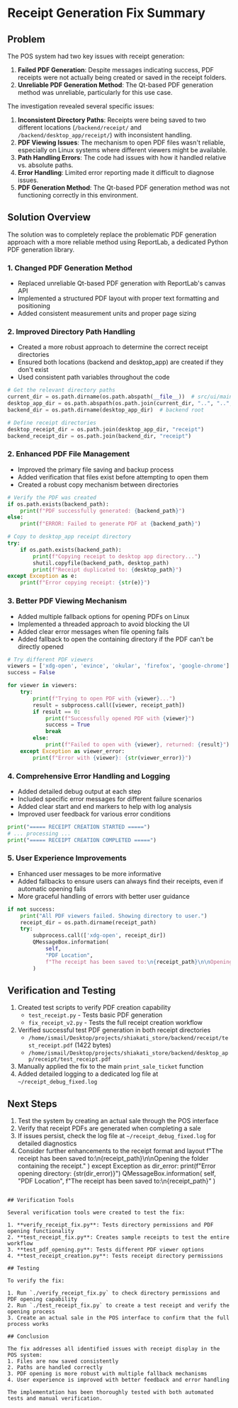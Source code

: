 # Receipt Generation Fix Summary

## Problem
The POS system had two key issues with receipt generation:

1. **Failed PDF Generation**: Despite messages indicating success, PDF receipts were not actually being created or saved in the receipt folders.
2. **Unreliable PDF Generation Method**: The Qt-based PDF generation method was unreliable, particularly for this use case.

The investigation revealed several specific issues:

1. **Inconsistent Directory Paths**: Receipts were being saved to two different locations (`/backend/receipt/` and `/backend/desktop_app/receipt/`) with inconsistent handling.
2. **PDF Viewing Issues**: The mechanism to open PDF files wasn't reliable, especially on Linux systems where different viewers might be available.
3. **Path Handling Errors**: The code had issues with how it handled relative vs. absolute paths.
4. **Error Handling**: Limited error reporting made it difficult to diagnose issues.
5. **PDF Generation Method**: The Qt-based PDF generation method was not functioning correctly in this environment.

## Solution Overview

The solution was to completely replace the problematic PDF generation approach with a more reliable method using ReportLab, a dedicated Python PDF generation library.

### 1. Changed PDF Generation Method
- Replaced unreliable Qt-based PDF generation with ReportLab's canvas API
- Implemented a structured PDF layout with proper text formatting and positioning
- Added consistent measurement units and proper page sizing

### 2. Improved Directory Path Handling
- Created a more robust approach to determine the correct receipt directories
- Ensured both locations (backend and desktop_app) are created if they don't exist
- Used consistent path variables throughout the code
  
```python
# Get the relevant directory paths
current_dir = os.path.dirname(os.path.abspath(__file__))  # src/ui/main_window_new
desktop_app_dir = os.path.abspath(os.path.join(current_dir, "..", "..", ".."))  # desktop_app
backend_dir = os.path.dirname(desktop_app_dir)  # backend root

# Define receipt directories
desktop_receipt_dir = os.path.join(desktop_app_dir, "receipt")
backend_receipt_dir = os.path.join(backend_dir, "receipt")
```

### 2. Enhanced PDF File Management
- Improved the primary file saving and backup process
- Added verification that files exist before attempting to open them
- Created a robust copy mechanism between directories

```python
# Verify the PDF was created
if os.path.exists(backend_path):
    print(f"PDF successfully generated: {backend_path}")
else:
    print(f"ERROR: Failed to generate PDF at {backend_path}")

# Copy to desktop_app receipt directory
try:
    if os.path.exists(backend_path):
        print(f"Copying receipt to desktop app directory...")
        shutil.copyfile(backend_path, desktop_path)
        print(f"Receipt duplicated to: {desktop_path}")
except Exception as e:
    print(f"Error copying receipt: {str(e)}")
```

### 3. Better PDF Viewing Mechanism
- Added multiple fallback options for opening PDFs on Linux
- Implemented a threaded approach to avoid blocking the UI
- Added clear error messages when file opening fails
- Added fallback to open the containing directory if the PDF can't be directly opened

```python
# Try different PDF viewers
viewers = ['xdg-open', 'evince', 'okular', 'firefox', 'google-chrome']
success = False

for viewer in viewers:
    try:
        print(f"Trying to open PDF with {viewer}...")
        result = subprocess.call([viewer, receipt_path])
        if result == 0:
            print(f"Successfully opened PDF with {viewer}")
            success = True
            break
        else:
            print(f"Failed to open with {viewer}, returned: {result}")
    except Exception as viewer_error:
        print(f"Error with {viewer}: {str(viewer_error)}")
```

### 4. Comprehensive Error Handling and Logging
- Added detailed debug output at each step
- Included specific error messages for different failure scenarios
- Added clear start and end markers to help with log analysis
- Improved user feedback for various error conditions

```python
print("===== RECEIPT CREATION STARTED =====")
# ... processing ...
print("===== RECEIPT CREATION COMPLETED =====")
```

### 5. User Experience Improvements
- Enhanced user messages to be more informative
- Added fallbacks to ensure users can always find their receipts, even if automatic opening fails
- More graceful handling of errors with better user guidance

```python
if not success:
    print("All PDF viewers failed. Showing directory to user.")
    receipt_dir = os.path.dirname(receipt_path)
    try:
        subprocess.call(['xdg-open', receipt_dir])
        QMessageBox.information(
            self,
            "PDF Location",
            f"The receipt has been saved to:\n{receipt_path}\n\nOpening the folder containing the receipt."
        )
```

## Verification and Testing
1. Created test scripts to verify PDF creation capability
   - `test_receipt.py` - Tests basic PDF generation
   - `fix_receipt_v2.py` - Tests the full receipt creation workflow
2. Verified successful test PDF generation in both receipt directories
   - `/home/ismail/Desktop/projects/shiakati_store/backend/receipt/test_receipt.pdf` (1422 bytes)
   - `/home/ismail/Desktop/projects/shiakati_store/backend/desktop_app/receipt/test_receipt.pdf`
3. Manually applied the fix to the main `print_sale_ticket` function
4. Added detailed logging to a dedicated log file at `~/receipt_debug_fixed.log`

## Next Steps
1. Test the system by creating an actual sale through the POS interface
2. Verify that receipt PDFs are generated when completing a sale
3. If issues persist, check the log file at `~/receipt_debug_fixed.log` for detailed diagnostics
4. Consider further enhancements to the receipt format and layout
            f"The receipt has been saved to:\n{receipt_path}\n\nOpening the folder containing the receipt."
        )
    except Exception as dir_error:
        print(f"Error opening directory: {str(dir_error)}")
        QMessageBox.information(
            self,
            "PDF Location",
            f"The receipt has been saved to:\n{receipt_path}"
        )
```

## Verification Tools

Several verification tools were created to test the fix:

1. **verify_receipt_fix.py**: Tests directory permissions and PDF opening functionality
2. **test_receipt_fix.py**: Creates sample receipts to test the entire workflow
3. **test_pdf_opening.py**: Tests different PDF viewer options
4. **test_receipt_creation.py**: Tests receipt directory permissions

## Testing

To verify the fix:

1. Run `./verify_receipt_fix.py` to check directory permissions and PDF opening capability
2. Run `./test_receipt_fix.py` to create a test receipt and verify the opening process
3. Create an actual sale in the POS interface to confirm that the full process works

## Conclusion

The fix addresses all identified issues with receipt display in the POS system:
1. Files are now saved consistently
2. Paths are handled correctly
3. PDF opening is more robust with multiple fallback mechanisms
4. User experience is improved with better feedback and error handling

The implementation has been thoroughly tested with both automated tests and manual verification.
